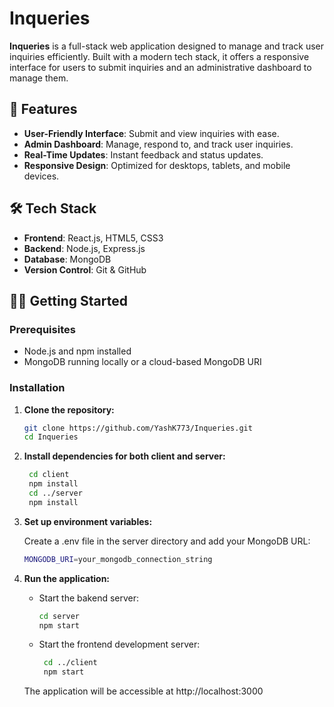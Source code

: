# Inqueries

**Inqueries** is a full-stack web application designed to manage and track user inquiries efficiently. Built with a modern tech stack, it offers a responsive interface for users to submit inquiries and an administrative dashboard to manage them.

## 🚀 Features

- **User-Friendly Interface**: Submit and view inquiries with ease.
- **Admin Dashboard**: Manage, respond to, and track user inquiries.
- **Real-Time Updates**: Instant feedback and status updates.
- **Responsive Design**: Optimized for desktops, tablets, and mobile devices.

## 🛠 Tech Stack

- **Frontend**: React.js, HTML5, CSS3
- **Backend**: Node.js, Express.js
- **Database**: MongoDB
- **Version Control**: Git & GitHub

## 🧑‍💻 Getting Started

### Prerequisites

- Node.js and npm installed
- MongoDB running locally or a cloud-based MongoDB URI

### Installation

1. **Clone the repository:**

   ```bash
   git clone https://github.com/YashK773/Inqueries.git
   cd Inqueries
   
2. **Install dependencies for both client and server:**

   ```bash
    cd client
    npm install
    cd ../server
    npm install
   
3. **Set up environment variables:**
   
   Create a .env file in the server directory and add your MongoDB URL:
   
   ```bash
   MONGODB_URI=your_mongodb_connection_string
   
5. **Run the application:**
   
   - Start the bakend server:
     
     ```bash
     cd server
     npm start
     
   - Start the frontend development server:
     
     ```bash
      cd ../client
      npm start
     
    The application will be accessible at http://localhost:3000

   
